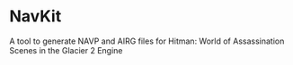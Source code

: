 # NavKit
A tool to generate NAVP and AIRG files for Hitman: World of Assassination Scenes in the Glacier 2 Engine
